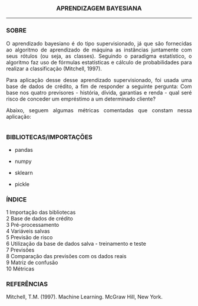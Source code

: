 <h3> <center>APRENDIZAGEM BAYESIANA</center> </h3>
<hr size="1" width="100%" align="center" noshade> 



<h3> SOBRE </h3>


<p align = 'JUSTIFY'> O aprendizado bayesiano é do tipo supervisionado, já que são fornecidas ao algoritmo de aprendizado de máquina as instâncias juntamente com seus rótulos (ou seja, as classes). Seguindo o paradigma estatístico, o algoritmo faz uso de fórmulas estatísticas e cálculo de probabilidades para realizar a classificação (Mitchell, 1997). </p>


<p align = 'JUSTIFY'>Para aplicação desse desse aprendizado supervisionado, foi usada uma base de dados de crédito, a fim de responder a seguinte pergunta: Com base nos quatro previsores - história, dívida, garantias e renda - qual seré risco de conceder um empréstimo a um determinado cliente? </p>

<p align = 'JUSTIFY'>Abaixo, seguem algumas métricas comentadas que constam nessa aplicação:</p>




<p align = 'CENTER'><img src=""></p>





<h3>BIBLIOTECAS/IMPORTAÇÕES</h3>


* pandas

* numpy 

* sklearn

* pickle



<h3>ÍNDICE</h3>

<dl>
<dt>1 Importação das bibliotecas</dt>
<dt>2 Base de dados de crédito</dt>
<dt>3 Pré-processamento</dt>
<dt>4 Variáveis salvas</dt>
<dt>5 Previsão de risco</dt>
<dt>6 Utilização da base de dados salva - treinamento e teste</dt>
<dt>7 Previsões</dt>
<dt>8 Comparação das previsões com os dados reais</dt>
<dt>9 Matriz de confusão</dt>
<dt>10 Métricas</dt>
</dl>


<h3>REFERÊNCIAS</h3>

<p align = 'JUSTIFY'>Mitchell, T.M. (1997). Machine Learning. McGraw Hill, New York.</p>

